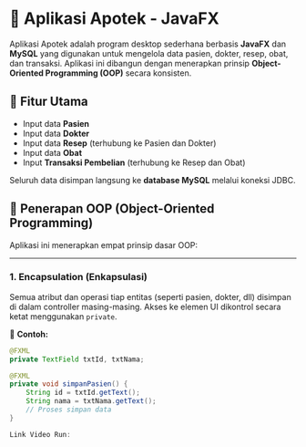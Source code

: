# 💊 Aplikasi Apotek - JavaFX

Aplikasi Apotek adalah program desktop sederhana berbasis **JavaFX** dan **MySQL** yang digunakan untuk mengelola data pasien, dokter, resep, obat, dan transaksi. Aplikasi ini dibangun dengan menerapkan prinsip **Object-Oriented Programming (OOP)** secara konsisten.

## 🧩 Fitur Utama

- Input data **Pasien**
- Input data **Dokter**
- Input data **Resep** (terhubung ke Pasien dan Dokter)
- Input data **Obat**
- Input **Transaksi Pembelian** (terhubung ke Resep dan Obat)

Seluruh data disimpan langsung ke **database MySQL** melalui koneksi JDBC.

## 🧠 Penerapan OOP (Object-Oriented Programming)

Aplikasi ini menerapkan empat prinsip dasar OOP:

---

### 1. **Encapsulation (Enkapsulasi)**  
Semua atribut dan operasi tiap entitas (seperti pasien, dokter, dll) disimpan di dalam controller masing-masing. Akses ke elemen UI dikontrol secara ketat menggunakan `private`.

🔹 **Contoh:**
```java
@FXML
private TextField txtId, txtNama;

@FXML
private void simpanPasien() {
    String id = txtId.getText();
    String nama = txtNama.getText();
    // Proses simpan data
}

Link Video Run: 

